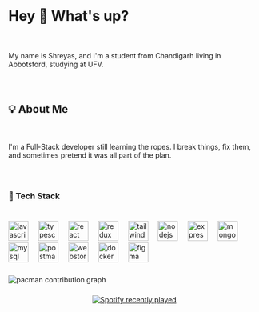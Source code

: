 <br clear="both">

<h1 align="left">Hey 👋 What's up?</h1>

###

<br clear="both">

<p align="left">My name is Shreyas, and I'm a student from Chandigarh living in Abbotsford, studying at UFV.</p>

###

<br clear="both">

<h2 align="left">💡 About Me</h2>

###

<br clear="both">

<p align="left">I'm a Full-Stack developer still learning the ropes. I break things, fix them, and sometimes pretend it was all part of the plan.</p>

###

<br clear="both">

<h3 align="left">🚀 Tech Stack</h3>

###

<br clear="both">

<div align="left">
  <img src="https://skillicons.dev/icons?i=js" height="40" alt="javascript logo"  />
  <img width="12" />
  <img src="https://skillicons.dev/icons?i=ts" height="40" alt="typescript logo"  />
  <img width="12" />
  <img src="https://skillicons.dev/icons?i=react" height="40" alt="react logo"  />
  <img width="12" />
  <img src="https://skillicons.dev/icons?i=redux" height="40" alt="redux logo"  />
  <img width="12" />
  <img src="https://skillicons.dev/icons?i=tailwind" height="40" alt="tailwindcss logo"  />
  <img width="12" />
  <img src="https://skillicons.dev/icons?i=nodejs" height="40" alt="nodejs logo"  />
  <img width="12" />
  <img src="https://skillicons.dev/icons?i=express" height="40" alt="express logo"  />
  <img width="12" />
  <img src="https://skillicons.dev/icons?i=mongodb" height="40" alt="mongodb logo"  />
  <img width="12" />
  <img src="https://skillicons.dev/icons?i=mysql" height="40" alt="mysql logo"  />
  <img width="12" />
  <img src="https://skillicons.dev/icons?i=postman" height="40" alt="postman logo"  />
  <img width="12" />
  <img src="https://cdn.jsdelivr.net/gh/devicons/devicon/icons/webstorm/webstorm-original.svg" height="40" alt="webstorm logo"  />
  <img width="12" />
  <img src="https://skillicons.dev/icons?i=docker" height="40" alt="docker logo"  />
  <img width="12" />
  <img src="https://skillicons.dev/icons?i=figma" height="40" alt="figma logo"  />
</div>

###

<picture>
  <source media="(prefers-color-scheme: dark)" srcset="https://raw.githubusercontent.com/ShreyasDutt/ShreyasDutt/output/pacman-contribution-graph-dark.svg">
  <source media="(prefers-color-scheme: light)" srcset="https://raw.githubusercontent.com/ShreyasDutt/ShreyasDutt/output/pacman-contribution-graph.svg">
  <img alt="pacman contribution graph" src="https://raw.githubusercontent.com/ShreyasDutt/ShreyasDutt/output/pacman-contribution-graph.svg">
</picture>

###

<div align="center">
  <a href="https://open.spotify.com/user/31yyg6dzohxfocifll2bwdrplczm">
    <img src="https://spotify-recently-played-readme.vercel.app/api?user=31yyg6dzohxfocifll2bwdrplczm&count=5&unique=false" alt="Spotify recently played"  />
  </a>
</div>

###

<div align="center">
</div>

###
